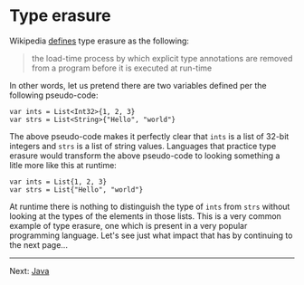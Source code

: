 # Type erasure

Wikipedia [defines](https://en.wikipedia.org/wiki/Type_erasure) type erasure as the following:

> the load-time process by which explicit type annotations are removed from a program before it is executed at run-time

In other words, let us pretend there are two variables defined per the following pseudo-code:

```
var ints = List<Int32>{1, 2, 3}
var strs = List<String>{"Hello", "world"}
```

The above pseudo-code makes it perfectly clear that `ints` is a list of 32-bit integers and `strs` is a list of string values. Languages that practice type erasure would transform the above pseudo-code to looking something a litle more like this at runtime:

```
var ints = List{1, 2, 3}
var strs = List{"Hello", "world"}
```

At runtime there is nothing to distinguish the type of `ints` from `strs` without looking at the types of the elements in those lists. This is a very common example of type erasure, one which is present in a very popular programming language. Let's see just what impact that has by continuing to the next page...

---

Next: [Java](./02-java.md)
